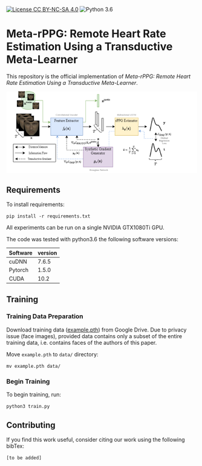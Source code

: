 [![License CC BY-NC-SA 4.0](https://img.shields.io/badge/license-MIT-blue)](https://github.com/eugenelet/NeuralScale-Private/blob/master/LICENSE)
![Python 3.6](https://img.shields.io/badge/python-3.6-green.svg)

# Meta-rPPG: Remote Heart Rate Estimation Using a Transductive Meta-Learner

This repository is the official implementation of *Meta-rPPG: Remote Heart Rate Estimation Using a Transductive Meta-Learner*. 

<img src="rppg-overview.png" width="600">

## Requirements

To install requirements:

```setup
pip install -r requirements.txt
```

All experiments can be run on a single NVIDIA GTX1080Ti GPU.


The code was tested with python3.6 the following software versions:

| Software        | version | 
| ------------- |-------------| 
| cuDNN         | 7.6.5 |
| Pytorch      | 1.5.0  |
| CUDA | 10.2    |


## Training

### Training Data Preparation

Download training data ([example.pth](https://drive.google.com/file/d/1Z4GWiYjoQSXMYBhxBRZK9gUa1mYP0JsN/view?usp=sharing)) from Google Drive. Due to privacy issue (face images), provided data contains only a subset of the entire training data, i.e. contains faces of the authors of this paper.

Move `example.pth` to `data/` directory:
```
mv example.pth data/
```

### Begin Training

To begin training, run:

```
python3 train.py
```




## Contributing

If you find this work useful, consider citing our work using the following bibTex:
```
[to be added]
```
